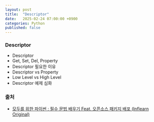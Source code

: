 ```yaml
---
layout: post
title:  "Descriptor"
date:   2025-02-24 07:00:00 +0900
categories: Python
published: false
---
```


### Descriptor
- Descriptor
- Get, Set, Del, Property
- Descriptor 필요한 이유
- Descriptor vs Property
- Low Level vs High Level
- Descriptor 예제 심화

### 출처

- [모두를 위한 파이썬 : 필수 문법 배우기 Feat. 오픈소스 패키지 배포 (Inflearn Original)](https://www.inflearn.com/course/%ED%94%84%EB%A1%9C%EA%B7%B8%EB%9E%98%EB%B0%8D-%ED%8C%8C%EC%9D%B4%EC%8D%AC-%EC%A4%91%EA%B3%A0%EA%B8%89)